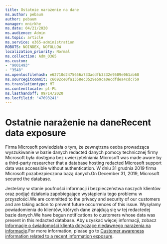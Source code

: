 ```yaml
---
title: Ostatnie narażenie na dane
ms.author: pebaum
author: pebaum
manager: mnirkhe
ms.date: 04/21/2020
ms.audience: Admin
ms.topic: article
ms.service: o365-administration
ROBOTS: NOINDEX, NOFOLLOW
localization_priority: Normal
ms.collection: Adm_O365
ms.custom:
- "9001493"
- "3548"
ms.openlocfilehash: e62710d2475656a733addfb3332e9509e061ab68
ms.sourcegitcommit: c6692ce0fa1358ec3529e59ca0ecdfdea4cdc759
ms.translationtype: MT
ms.contentlocale: pl-PL
ms.lasthandoff: 09/14/2020
ms.locfileid: "47693241"
---
```

# <a name="recent-data-exposure"></a><span data-ttu-id="b89b4-102">Ostatnie narażenie na dane</span><span class="sxs-lookup"><span data-stu-id="b89b4-102">Recent data exposure</span></span>

<span data-ttu-id="b89b4-103">Firma Microsoft powiedziała o tym, że zewnętrzna osoba prowadząca wyszukiwanie w bazie danych redacted danych pomocy technicznej firmy Microsoft była dostępna bez uwierzytelniania.</span><span class="sxs-lookup"><span data-stu-id="b89b4-103">Microsoft was made aware by a third-party researcher that a database hosting redacted Microsoft support data was accessible without authentication.</span></span> <span data-ttu-id="b89b4-104">W dniu 31 grudnia 2019 firma Microsoft pozabezpieczona bazą danych.</span><span class="sxs-lookup"><span data-stu-id="b89b4-104">On December 31, 2019, Microsoft secured the database.</span></span>

<span data-ttu-id="b89b4-105">Jesteśmy w stanie poufności informacji i bezpieczeństwa naszych klientów oraz podjąć działania zapobiegające wystąpieniu tego problemu w przyszłości.</span><span class="sxs-lookup"><span data-stu-id="b89b4-105">We are committed to the privacy and security of our customers and are taking action to prevent future occurrences of this issue.</span></span> <span data-ttu-id="b89b4-106">Wysyłamy powiadomienia do klientów, których dane znajdują się w tej redactedej bazie danych.</span><span class="sxs-lookup"><span data-stu-id="b89b4-106">We have begun notifications to customers whose data was present in this redacted database.</span></span> <span data-ttu-id="b89b4-107">Aby uzyskać więcej informacji, zobacz [Informacje o świadomości klienta dotyczące niedawnego narażenia na informacje](https://aka.ms/privacyinfo).</span><span class="sxs-lookup"><span data-stu-id="b89b4-107">For more information, please go to [Customer awareness information related to a recent information exposure](https://aka.ms/privacyinfo).</span></span>
